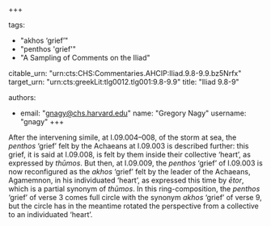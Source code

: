 +++

tags:
- "akhos ‘grief’"
- "penthos &#39;grief&#39;"
- "A Sampling of Comments on the Iliad"

citable_urn: "urn:cts:CHS:Commentaries.AHCIP:Iliad.9.8-9.9.bz5Nrfx"
target_urn: "urn:cts:greekLit:tlg0012.tlg001:9.8-9.9"
title: "Iliad 9.8-9"

authors:
- email: "gnagy@chs.harvard.edu"
  name: "Gregory Nagy"
  username: "gnagy"
+++

<p>After the intervening simile, at I.09.004–008, of the storm at sea, the <em>penthos</em> ‘grief’ felt by the Achaeans at I.09.003 is described further: this grief, it is said at I.09.008, is felt by them inside their collective ‘heart’, as expressed by <em>thūmos</em>. But then, at I.09.009, the <em>penthos</em> ‘grief’ of I.09.003 is now reconfigured as the <em>akhos</em> ‘grief’ felt by the leader of the Achaeans, Agamemnon, in his individuated ‘heart’, as expressed this time by <em>ētor</em>, which is a partial synonym of <em>thūmos</em>. In this ring-composition, the <em>penthos</em> ‘grief’ of verse 3 comes full circle with the synonym <em>akhos</em> ‘grief’ of verse 9, but the circle has in the meantime rotated the perspective from a collective to an individuated ‘heart’.  </p>